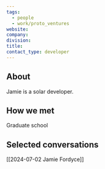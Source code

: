 ```yaml
---
tags:
  - people
  - work/proto_ventures
website: 
company: 
division: 
title: 
contact_type: developer
---
```

## About
Jamie is a solar developer.

## How we met
Graduate school

## Selected conversations
[[2024-07-02 Jamie Fordyce]]